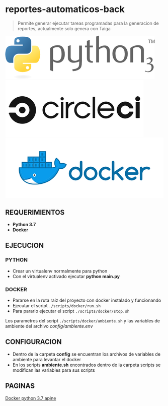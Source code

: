 # reportes-automaticos-back

> Permite generar ejecutar tareas programadas para la generacion de reportes, actualmente solo genera con Taiga

![alt text](img/python.png)
![alt text](img/circleci.png)
![alt text](img/docker.svg)

## REQUERIMIENTOS

* **Python 3.7**
* **Docker**

## EJECUCION

### PYTHON

* Crear un virtualenv normalmente para python
* Con el virtualenv activado ejecutar **python main.py**

### DOCKER

* Pararse en la ruta raiz del proyecto con docker instalado y funcionando
* Ejecutar el script `./scripts/docker/run.sh`
* Para pararlo ejecutar el script `./scripts/docker/stop.sh`

Los parametros del script `./scripts/docker/ambiente.sh` y las variables de ambiente del archivo *config/ambiente.env*

## CONFIGURACION

* Dentro de la carpeta **config** se encuentran los archivos de variables de ambiente para levantar el docker
* En los scripts **ambiente.sh** encontrados dentro de la carpeta scripts se modifican las variables para sus scripts

## PAGINAS

[Docker python 3.7 apine](https://hub.docker.com/_/python)
